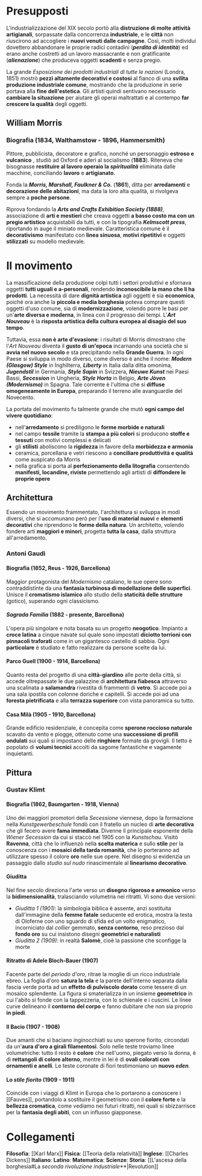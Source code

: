 # Presupposti
L'industrializzazione del XIX secolo portò alla **distruzione di molte attività artigianali**, sorpassate dalla concorrenza **industriale**, e le **città** non riuscirono ad accogliere i **nuovi venuti dalle campagne**. Così, molti individui dovettero abbandonare le proprie radici contadini (***perdita di identità***) ed erano anche costretti ad un lavoro massacrante e non gratificante (***alienazione***) che produceva oggetti **scadenti** e senza pregio.

La grande *Esposizione dei prodotti industriali di tutte le nazioni* (Londra, 1851) mostrò **pezzi altamente decorativi e costosi** al fianco di una **svilita produzione industriale comune**, mostrando che la produzione in serie portava alla **fine dell'estetica**. Gli artisti quindi sentivano necessario **cambiare la situazione** per aiutare gli operai maltrattati e al contempo **far crescere la qualità** degli oggetti.
## William Morris
### Biografia (1834, Walthamstow - 1896, Hammersmith)
Pittore, pubblicista, decoratore e grafico, nonché un personaggio **estroso e vulcanico** , studiò ad Oxford e aderì al socialismo (**1883**). Riteneva che bisognasse **restituire al lavoro operaio la *spiritualità*** eliminata dalle macchine, conciliando **lavoro** e **artigianato**.

Fonda la ***Morris, Marshall, Faulkner & Co.*** (**1861**), ditta per **arredamenti** e **decorazione delle abitazioni**, ma data la loro alta qualità, si rivolgeva sempre a **poche persone**.

Riprova fondando la ***Arts and Crafts Exhibition Society (1888)***, associazione di **arti e mestieri** che creava oggetti **a basso costo ma con un pregio artistico** acquistabili da tutti, e con la tipografia ***Kelmscott press***, riportando in auge il miniato medievale. Caratteristica comune è il **decorativismo** manifestato con **linea sinuosa**, **motivi ripetitivi** e oggetti **stilizzati** su modello medievale.
# Il movimento
La massificazione della produzione colpì tutti i settori produttivi e sfornava oggetti **tutti uguali e a-personali**, rendendo **inconoscibile la mano che li ha prodotti**. La necessità di dare **dignità artistica** agli oggetti è sia **economica**, poiché ora anche la **piccola e media borghesia** poteva comprare questi oggetti d'uso comune, sia di **modernizzazione**, volendo porre le basi per un'**arte diversa e moderna**, in linea con il progresso dei tempi. L'***Art Nouveau*** è la **risposta artistica della cultura europea al disagio del suo tempo**.

Tuttavia, essa **non è arte d'evasione**: i risultati di Morris dimostrano che l'*Art Nouveau* diventa il **gusto di un'epoca** incarnando una società che si **avvia nel nuovo secolo** e sta precipitando nella **Grande Guerra**. In ogni Paese si sviluppa in modo diverso, come diverso è anche il nome: ***Modern (Glasgow) Style*** in Inghilterra, ***Liberty*** in Italia dalla ditta omonima, ***Jugendstil*** in Germania, ***Style Sapin*** in Svizzera, ***Nieuwe Kunst*** nei Paesi Bassi, ***Secession*** in Ungheria, ***Style Horta*** in Belgio, ***Arte Jòven (Modernismo)*** in Spagna. Tale corrente è l'ultima che si **diffuse omogeneamente in Europa**, preparando il terreno alle avanguardie del Novecento.

La portata del movimento fu talmente grande che mutò **ogni campo del vivere quotidiano**:
- nell'**arredamento** si prediligono le **forme morbide e naturali**
- nel campo **tessile** tramite la **stampa a più colori** si producono **stoffe e tessuti** con motivi complessi e delicati
- gli **stilisti** aboliscono la **rigidezza** in favore della **morbidezza e armonia**
- ceramica, porcellana e vetri riescono a **conciliare produttività e qualità** come auspicato da Morris
- nella grafica si porta al **perfezionamento della litografia** consentendo **manifesti, locandine, riviste** permettendo agli artisti di **diffondere le proprie opere**
## Architettura
Essendo un movimento frammentato, l'architettura si sviluppa in modi diversi, che si accomunano però per l'**uso di material nuovi** e **elementi decorativi** che riprendono le **forme della natura**. Un architetto, volendo fondere arti **maggiori e minori**, progetta **tutta la casa**, dalla struttura all'arredamento.
### Antoni Gaudì
#### Biografia (1852, Reus - 1926, Barcellona)
Maggior protagonista del *Modernismo* catalano, le sue opere sono contraddistinte da una **fantasia turbinosa di modellazione delle superfici**. Unisce il **cromatismo islamico** allo studio della **staticità delle strutture** (gotico), superando ogni classicismo.
#### *Sagrada Familia* (1882 - presente, Barcellona)
L'opera più singolare e nota basata su un progetto **neogotico**. Impianto a **croce latina** a cinque navate sul quale sono impostati **diciotto torrioni con pinnacoli traforati** come in un gigantesco castello di sabbia. Ogni **particolare** è studiato e fatto realizzare da persone scelte da lui.
#### Parco Guell (1900 - 1914, Barcellona)
Quanto resta del progetto di una **città-giardino** alle porte della città, si accede oltrepassate le due palazzine di **architettura fiabesca** attraverso una scalinata a **salamandra** rivestita di frammenti di **vetro**. Si accede poi a una sala ipostila con colonne doriche e capitelli. Si accede poi ad una **foresta pietrificata** e alla **terrazza superiore** con vista panoramica su tutto.
#### Casa Milà (1905 - 1910, Barcellona)
Grande edificio residenziale, è concepita come **sperone roccioso naturale** scavato da vento e piogge, ottenuto come una **successione di profili ondulati** sui quali si impostano delle  **ringhiere** formate da grovigli. Il tetto è popolato di  **volumi tecnici** accolti da sagome fantastiche e vagamente inquietanti.
## Pittura
### Gustav Klimt
#### Biografia (1862, Baumgarten - 1918, Vienna)
Uno dei maggiori promotori della *Secessione* viennese, dopo la formazione nella *Kunstgewerbeschule* fondò con il fratello un nucleo di **arte decorativa** che gli fecero avere **fama immediata**. Divenne il principale esponente della *Wiener Secession* da cui si staccò nel 1905 con la *Kunstschau*. Visitò **Ravenna**, città che lo influenzò nella **scelta materica** e sullo **stile** per la conoscenza con i **mosaici della tarda romanità**, che lo porteranno ad utilizzare spesso il colore **oro** nelle sue opere. Nel disegno si evidenzia un passaggio dallo *studio sul nudo* rinascimentale al **linearismo decorativo**.
#### Giuditta
Nel fine secolo direziona l'arte verso un **disegno rigoroso e armonico** verso la **bidimensionalità**, tralasciando volumetria nei ritratti. Vi sono due versioni:
- *Giuditta 1 (1901)*: la simbologia biblica è assente, anzi sostituita dall'immagine della **femme fatale** seducente ed erotica, mostra la testa di Oloferne con uno sguardo di sfida ed un volto enigmatico, incorniciato dal *collier* gemmato, **senza contorno**, reso prezioso dal **fondo oro** su cui insistono disegni **geometrici e naturalisti**
- *Giuditta 2 (1909)*: in realtà **Salomè**, cioè la passione che sconfigge la morte
#### Ritratto di Adele Bloch-Bauer (1907)
Facente parte del *periodo d'oro*, ritrae la moglie di un ricco industriale ebreo. La foglia d'oro **satura la tela** e la parete dell'interno separata dalla fascia verde porta ad un **effetto di pulviscolo dorato** come tessere di un mosaico splendente. La figura si smaterializza in un insieme **geometrico** in cui l'abito si fonde con la tappezzeria, con lo schienale e i cuscini. Le linee curve delineano il **contorno del corpo** e fanno dubitare che non sia proprio **in piedi**.
#### Il Bacio (1907 - 1908)
Due amanti che si baciano inginocchiati su uno sperone fiorito, circondati da un'**aura d'oro a girali filamentosi**. Solo nelle teste troviamo linee volumetriche: tutto il resto è **colore** che nell'uomo, piegato verso la donna, è di **rettangoli di colore alterno**, mentre in lei è di **ovali colorati con ornamenti e anelli**. Le teste coronate di fiori testimoniano un **nuovo *eden***.
#### Lo *stile fiorito* (1909 - 1911)
Coincide con i viaggi di Klimt in Europa che lo portarono a conoscere i [[Fauves]], portandolo a sostituire il geometrismo con il **colore forte** e la **bellezza cromatica**, come vediamo nei futuri ritratti, nei quali si sbizzarrisce per la **fantasia degli abiti**, con un influsso giapponese.
# Collegamenti
**Filosofia**: [[Karl Marx]]
**Fisica**: [[Teoria della relatività]]
**Inglese**: [[Charles Dickens]]
**Italiano**: 
**Latino**: 
**Matematica**:
**Scienze**:
**Storia**: [[L'ascesa della borghesia#La *seconda rivoluzione industriale***|Revolution]]
